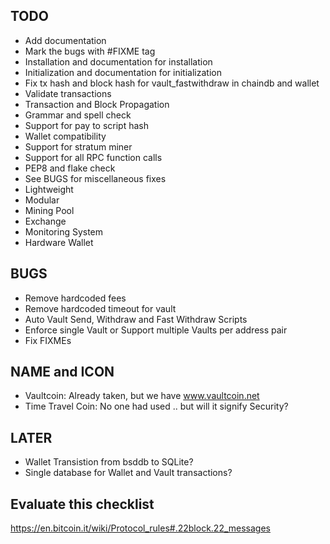 TODO
----
* Add documentation
* Mark the bugs with #FIXME tag
* Installation and documentation for installation
* Initialization and documentation for initialization
* Fix tx hash and block hash for vault_fastwithdraw in chaindb and wallet
* Validate transactions
* Transaction and Block Propagation
* Grammar and spell check
* Support for pay to script hash
* Wallet compatibility
* Support for stratum miner
* Support for all RPC function calls
* PEP8 and flake check
* See BUGS for miscellaneous fixes
* Lightweight
* Modular
* Mining Pool
* Exchange
* Monitoring System
* Hardware Wallet


BUGS
----
* Remove hardcoded fees
* Remove hardcoded timeout for vault
* Auto Vault Send, Withdraw and Fast Withdraw Scripts
* Enforce single Vault or Support multiple Vaults per address pair
* Fix FIXMEs


NAME and ICON
-------------
* Vaultcoin: Already taken, but we have www.vaultcoin.net
* Time Travel Coin: No one had used .. but will it signify Security?


LATER
-----
* Wallet Transistion from bsddb to SQLite?
* Single database for Wallet and Vault transactions?


Evaluate this checklist
-----------------------
https://en.bitcoin.it/wiki/Protocol_rules#.22block.22_messages
